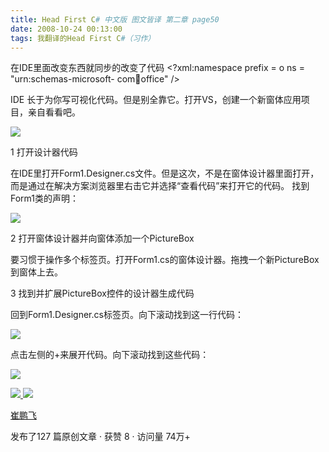 ```yaml
---
title: Head First C# 中文版 图文皆译 第二章 page50
date: 2008-10-24 00:13:00
tags: 我翻译的Head First C#（习作）
---
```

在IDE里面改变东西就同步的改变了代码  <?xml:namespace prefix = o ns = "urn:schemas-microsoft-
com:office:office" />

IDE  长于为你写可视化代码。但是别全靠它。打开VS，创建一个新窗体应用项目，亲自看看吧。

![](https://p-blog.csdn.net/images/p_blog_csdn_net/cuipengfei1/EntryImages/20081024/%E6%88%AA%E5%9B%BE06.jpg)

1  打开设计器代码

在IDE里打开Form1.Designer.cs文件。但是这次，不是在窗体设计器里面打开，而是通过在解决方案浏览器里右击它并选择“查看代码”来打开它的代码。
找到Form1类的声明：

![](https://p-blog.csdn.net/images/p_blog_csdn_net/cuipengfei1/EntryImages/20081024/%E6%88%AA%E5%9B%BE07.jpg)

2  打开窗体设计器并向窗体添加一个PictureBox

要习惯于操作多个标签页。打开Form1.cs的窗体设计器。拖拽一个新PictureBox到窗体上去。

3  找到并扩展PictureBox控件的设计器生成代码

回到Form1.Designer.cs标签页。向下滚动找到这一行代码：

![](https://p-blog.csdn.net/images/p_blog_csdn_net/cuipengfei1/EntryImages/20081024/%E6%88%AA%E5%9B%BE08.jpg)

点击左侧的+来展开代码。向下滚动找到这些代码：

![](https://p-blog.csdn.net/images/p_blog_csdn_net/cuipengfei1/EntryImages/20081024/%E6%88%AA%E5%9B%BE09.jpg)



[ ![](https://profile.csdnimg.cn/5/2/5/3_cuipengfei1)
![](https://g.csdnimg.cn/static/user-reg-year/1x/11.png)
](https://blog.csdn.net/cuipengfei1)

[ 崔鹏飞 ](https://blog.csdn.net/cuipengfei1)

发布了127 篇原创文章  ·  获赞 8  ·  访问量 74万+

